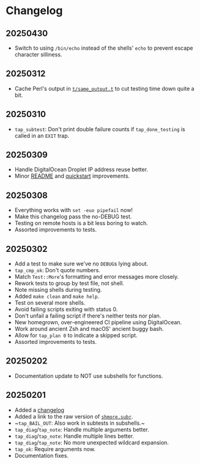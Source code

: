 Changelog
=========

20250430
--------
- Switch to using `/bin/echo` instead of the shells' `echo` to prevent escape
  character silliness.

20250312
--------
- Cache Perl's output in [`t/same_output.t`](./t/same_output.t) to cut testing
  time down quite a bit.

20250310
--------
- `tap_subtest`: Don't print double failure counts if `tap_done_testing` is
  called in an `EXIT` trap.

20250309
--------
- Handle DigitalOcean Droplet IP address reuse better.
- Minor [README](./README.md) and [quickstart](examples/quickstart.t)
  improvements.

20250308
--------
- Everything works with `set -euo pipefail` now!
- Make this changelog pass the no-DEBUG test.
- Testing on remote hosts is a bit less boring to watch.
- Assorted improvements to tests.

20250302
--------
- Add a test to make sure we've no `DEBUG`s lying about.
- `tap_cmp_ok`: Don't quote numbers.
- Match `Test::More`'s formatting and error messages more closely.
- Rework tests to group by test file, not shell.
- Note missing shells during testing.
- Added `make clean` and `make help`.
- Test on several more shells.
- Avoid failing scripts exiting with status 0.
- Don't unfail a failing script if there's neither tests nor plan.
- New homegrown, over-engineered CI pipeline using DigitalOcean.
- Work around ancient Zsh and macOS' ancient buggy bash.
- Allow for `tap_plan 0` to indicate a skipped script.
- Assorted improvements to tests.

20250202
--------
- Documentation update to NOT use subshells for functions.

20250201
--------
- Added a [changelog](./CHANGELOG.md)
- Added a link to the raw version of [`shmore.subr`](./shmore.subr).
- ~`tap_BAIL_OUT`: Also work in subtests in subshells.~
- `tap_diag`/`tap_note`: Handle multiple arguments better.
- `tap_diag`/`tap_note`: Handle multiple lines better.
- `tap_diag`/`tap_note`: No more unexpected wildcard expansion.
- `tap_ok`: Require arguments now.
- Documentation fixes.
